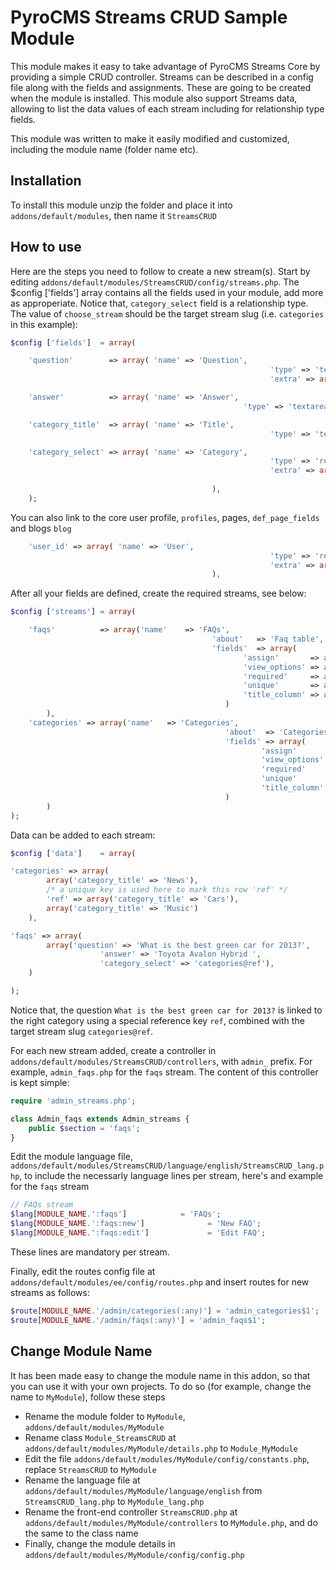 # PyroCMS Streams CRUD Sample Module

This module makes it easy to take advantage of PyroCMS Streams Core by providing a simple CRUD controller. Streams can be described in a config file along with the fields and assignments. These are going to be created when the module is installed. This module also support Streams data, allowing to list the data values of each stream including for relationship type fields.

This module was written to make it easily modified and customized, including the module name (folder name etc).

## Installation

To install this module unzip the folder and place it into  `addons/default/modules`, then name it `StreamsCRUD`

## How to use

Here are the steps you need to follow to create a new stream(s). Start by editing `addons/default/modules/StreamsCRUD/config/streams.php`. The $config ['fields'] array contains all the fields used in your module, add more as approperiate. Notice that, `category_select` field is a relationship type. The value of `choose_stream` should be the target stream slug (i.e. `categories` in this example):

```php
$config ['fields']	= array(

	'question'        => array( 'name' => 'Question', 
											 			  'type' => 'text',
											 			  'extra' => array('max_length' => 200)),

	'answer'          => array( 'name' => 'Answer', 
										  		    'type' => 'textarea'),

	'category_title'  => array( 'name' => 'Title', 
										 	 			  'type' => 'text'),

	'category_select' => array( 'name' => 'Category', 
														  'type' => 'relationship',
														  'extra' => array('choose_stream' => 'categories'), /* place the stream_slug of the 
														  																											relationship target stream */
											 ),
	);
```

You can also link to the core user profile, `profiles`, pages, `def_page_fields` and blogs `blog`

```php
	'user_id' => array( 'name' => 'User', 
														  'type' => 'relationship',
														  'extra' => array('choose_stream' => 'profiles'), 
											 ),

```
	
After all your fields are defined, create the required streams, see below:

```php
$config ['streams']	= array(

	'faqs' 			=> array('name'    => 'FAQs', 
											 'about'   => 'Faq table', 
											 'fields'  => array(
													'assign'       => array('question','answer','category_select'),
													'view_options' => array('id', 'question','answer','category_select'),
													'required'     => array('question','answer'),
													'unique'       => array('question','answer'),
													'title_column' => array('question')
												)
		),
	'categories' => array('name'   => 'Categories', 
												'about'  => 'Categories table', 
												'fields' => array(
														'assign'       => array('category_title'),
														'view_options' => array('id','category_title'),
														'required'     => array('category_title'),
														'unique'       => array('category_title'),
														'title_column' => array('category_title')
												)
		)
);
```

Data can be added to each stream:

```php
$config ['data']	= array(

'categories' => array(
		array('category_title' => 'News'),
		/* a unique key is used here to mark this row 'ref' */
		'ref' => array('category_title' => 'Cars'), 
		array('category_title' => 'Music')
	),

'faqs' => array(
		array('question' => 'What is the best green car for 2013?',
					'answer' => 'Toyota Avalon Hybrid ', 
					'category_select' => 'categories@ref'),
	)

);
```

Notice that, the question `What is the best green car for 2013?` is linked to the right category using a special reference key `ref`, combined with the target stream slug `categories@ref`.

For each new stream added, create a controller in `addons/default/modules/StreamsCRUD/controllers`, with `admin_` prefix. For example, `admin_faqs.php` for the `faqs` stream. The content of this controller is kept simple:

```php
require 'admin_streams.php';

class Admin_faqs extends Admin_streams {
    public $section = 'faqs';
}
```

Edit the module language file, `addons/default/modules/StreamsCRUD/language/english/StreamsCRUD_lang.php`, to include the necessarly language lines per stream, here's and example for the `faqs` stream

```php
// FAQs stream
$lang[MODULE_NAME.':faqs']            = 'FAQs';
$lang[MODULE_NAME.':faqs:new']				= 'New FAQ';
$lang[MODULE_NAME.':faqs:edit']				= 'Edit FAQ';
```

These lines are mandatory per stream.

Finally, edit the routes config file at `addons/default/modules/ee/config/routes.php` and insert routes for new streams as follows:

```php
$route[MODULE_NAME.'/admin/categories(:any)'] = 'admin_categories$1';
$route[MODULE_NAME.'/admin/faqs(:any)'] = 'admin_faqs$1';
```

## Change Module Name

It has been made easy to change the module name in this addon, so that you can use it with your own projects. To do so (for example, change the name to `MyModule`), follow these steps

* Rename the module folder to `MyModule`, `addons/default/modules/MyModule`
* Rename class `Module_StreamsCRUD` at `addons/default/modules/MyModule/details.php` to `Module_MyModule`
* Edit the file `addons/default/modules/MyModule/config/constants.php`, replace `StreamsCRUD` to `MyModule`
* Rename the language file at `addons/default/modules/MyModule/language/english` from `StreamsCRUD_lang.php` to `MyModule_lang.php`
* Rename the front-end controller `StreamsCRUD.php` at `addons/default/modules/MyModule/controllers` to `MyModule.php`, and do the same to the class name
* Finally, change the module details in `addons/default/modules/MyModule/config/config.php`
